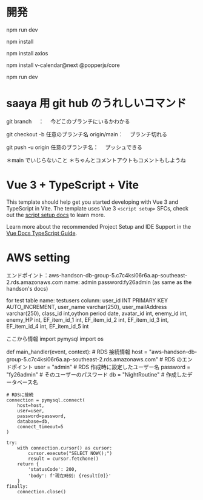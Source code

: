# 開発

npm run dev

npm install

npm install axios

npm install v-calendar@next @popperjs/core

npm run dev

# saaya 用 git hub のうれしいコマンド

git branch 　：
　今どこのブランチにいるかわかる

git checkout -b 任意のブランチ名 origin/main：
　ブランチ切れる

git push -u origin 任意のブランチ名：
　プッシュできる

＊main でいじらないこと
＊ちゃんとコメントアウトもコメントもしようね

# Vue 3 + TypeScript + Vite

This template should help get you started developing with Vue 3 and TypeScript in Vite. The template uses Vue 3 `<script setup>` SFCs, check out the [script setup docs](https://v3.vuejs.org/api/sfc-script-setup.html#sfc-script-setup) to learn more.

Learn more about the recommended Project Setup and IDE Support in the [Vue Docs TypeScript Guide](https://vuejs.org/guide/typescript/overview.html#project-setup).

# AWS setting

エンドポイント：aws-handson-db-group-5.c7c4ksi06r6a.ap-southeast-2.rds.amazonaws.com
name: admin
password:fy26admin
(as same as the handson's docs)

for test
table name: testusers
colunm:
user_id INT PRIMARY KEY AUTO_INCREMENT,
user_name varchar(250),
user_mailAddress varchar(250),
class_id int,oython
period date,
avatar_id int,
enemy_id int,
enemy_HP int,
EF_item_id_1 int,
EF_item_id_2 int,
EF_item_id_3 int,
EF_item_id_4 int,
EF_item_id_5 int

ここから情報
import pymysql
import os

def main_handler(event, context): # RDS 接続情報
host = "aws-handson-db-group-5.c7c4ksi06r6a.ap-southeast-2.rds.amazonaws.com" # RDS のエンドポイント
user = "admin" # RDS 作成時に設定したユーザー名
password = "fy26admin" # そのユーザーのパスワード
db = "NightRoutine" # 作成したデータベース名

    # RDSに接続
    connection = pymysql.connect(
        host=host,
        user=user,
        password=password,
        database=db,
        connect_timeout=5
    )

    try:
        with connection.cursor() as cursor:
            cursor.execute("SELECT NOW();")
            result = cursor.fetchone()
        return {
            'statusCode': 200,
            'body': f'現在時刻: {result[0]}'
        }
    finally:
        connection.close()
